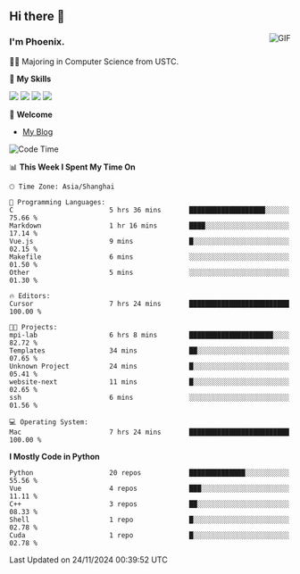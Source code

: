 ## Hi there 👋
<img align="right" alt="GIF" src="https://raw.githubusercontent.com/JoeyBling/JoeyBling/master/pic/pusheencode.gif" />

### I'm Phoenix.

👨‍🎓 Majoring in Computer Science from USTC.

🌟 **My Skills**

![](https://img.shields.io/badge/-Python-3e74a2?style=flat-square&logo=Python&logoColor=fff)
![](https://img.shields.io/badge/-C++-9f62a5?style=flat&logo=cplusplus&logoColor=white)
![](https://img.shields.io/badge/-Linux-185886?style=flat-square&logo=Linux&logoColor=fff)
![](https://img.shields.io/badge/-Rust-ff4136?style=flat-square&logo=Rust&logoColor=fff)

💬 **Welcome**

- [My Blog](https://ysy-phoenix.github.io/)

<!--START_SECTION:waka-->
![Code Time](http://img.shields.io/badge/Code%20Time-979%20hrs%2012%20mins-blue)

📊 **This Week I Spent My Time On** 

```text
🕑︎ Time Zone: Asia/Shanghai

💬 Programming Languages: 
C                        5 hrs 36 mins       ███████████████████░░░░░░   75.66 % 
Markdown                 1 hr 16 mins        ████░░░░░░░░░░░░░░░░░░░░░   17.14 % 
Vue.js                   9 mins              █░░░░░░░░░░░░░░░░░░░░░░░░   02.15 % 
Makefile                 6 mins              ░░░░░░░░░░░░░░░░░░░░░░░░░   01.50 % 
Other                    5 mins              ░░░░░░░░░░░░░░░░░░░░░░░░░   01.30 % 

🔥 Editors: 
Cursor                   7 hrs 24 mins       █████████████████████████   100.00 % 

🐱‍💻 Projects: 
mpi-lab                  6 hrs 8 mins        █████████████████████░░░░   82.72 % 
Templates                34 mins             ██░░░░░░░░░░░░░░░░░░░░░░░   07.65 % 
Unknown Project          24 mins             █░░░░░░░░░░░░░░░░░░░░░░░░   05.41 % 
website-next             11 mins             █░░░░░░░░░░░░░░░░░░░░░░░░   02.65 % 
ssh                      6 mins              ░░░░░░░░░░░░░░░░░░░░░░░░░   01.56 % 

💻 Operating System: 
Mac                      7 hrs 24 mins       █████████████████████████   100.00 % 
```

**I Mostly Code in Python** 

```text
Python                   20 repos            ██████████████░░░░░░░░░░░   55.56 % 
Vue                      4 repos             ███░░░░░░░░░░░░░░░░░░░░░░   11.11 % 
C++                      3 repos             ██░░░░░░░░░░░░░░░░░░░░░░░   08.33 % 
Shell                    1 repo              █░░░░░░░░░░░░░░░░░░░░░░░░   02.78 % 
Cuda                     1 repo              █░░░░░░░░░░░░░░░░░░░░░░░░   02.78 % 
```




 Last Updated on 24/11/2024 00:39:52 UTC
<!--END_SECTION:waka-->

<!--
**ysy-phoenix/ysy-phoenix** is a ✨ _special_ ✨ repository because its `README.md` (this file) appears on your GitHub profile.

Here are some ideas to get you started:

- 🔭 I’m currently working on ...
- 🌱 I’m currently learning ...
- 👯 I’m looking to collaborate on ...
- 🤔 I’m looking for help with ...
- 💬 Ask me about ...
- 📫 How to reach me: ...
- 😄 Pronouns: ...
- ⚡ Fun fact: ...
-->
